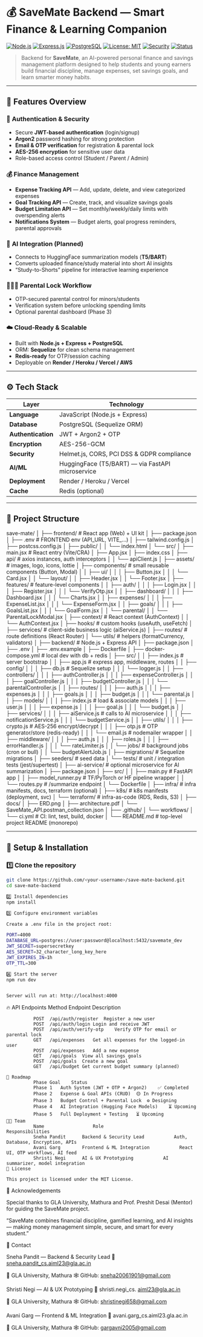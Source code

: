 # 💰 SaveMate Backend — Smart Finance & Learning Companion

[![Node.js](https://img.shields.io/badge/Node.js-18.x-green?logo=node.js)](https://nodejs.org/)
[![Express.js](https://img.shields.io/badge/Express.js-Framework-blue?logo=express)](https://expressjs.com/)
[![PostgreSQL](https://img.shields.io/badge/PostgreSQL-Database-blue?logo=postgresql)](https://www.postgresql.org/)
[![License: MIT](https://img.shields.io/badge/License-MIT-yellow.svg)](LICENSE)
[![Security](https://img.shields.io/badge/Security-AES--256%20%7C%20Argon2-red)]()
[![Status](https://img.shields.io/badge/Status-In%20Progress-orange)]()

> Backend for **SaveMate**, an AI-powered personal finance and savings management platform designed to help students and young earners build financial discipline, manage expenses, set savings goals, and learn smarter money habits.

---

## 🚀 Features Overview

### 🔐 **Authentication & Security**
- Secure **JWT-based authentication** (login/signup)
- **Argon2** password hashing for strong protection
- **Email & OTP verification** for registration & parental lock
- **AES-256 encryption** for sensitive user data
- Role-based access control (Student / Parent / Admin)

### 💰 **Finance Management**
- **Expense Tracking API** — Add, update, delete, and view categorized expenses
- **Goal Tracking API** — Create, track, and visualize savings goals
- **Budget Limitation API** — Set monthly/weekly/daily limits with overspending alerts
- **Notifications System** — Budget alerts, goal progress reminders, parental approvals

### 🧠 **AI Integration (Planned)**
- Connects to HuggingFace summarization models (**T5/BART**)
- Converts uploaded finance/study material into short AI insights
- “Study-to-Shorts” pipeline for interactive learning experience

### 👨‍👩‍👧 **Parental Lock Workflow**
- OTP-secured parental control for minors/students
- Verification system before unlocking spending limits
- Optional parental dashboard (Phase 3)

### ☁️ **Cloud-Ready & Scalable**
- Built with **Node.js + Express + PostgreSQL**
- ORM: **Sequelize** for clean schema management
- **Redis-ready** for OTP/session caching
- Deployable on **Render / Heroku / Vercel / AWS**

---

## ⚙️ Tech Stack

| Layer | Technology |
|--------|-------------|
| **Language** | JavaScript (Node.js + Express) |
| **Database** | PostgreSQL (Sequelize ORM) |
| **Authentication** | JWT + Argon2 + OTP |
| **Encryption** | AES-256-GCM |
| **Security** | Helmet.js, CORS, PCI DSS & GDPR compliance |
| **AI/ML** | HuggingFace (T5/BART) — via FastAPI microservice |
| **Deployment** | Render / Heroku / Vercel |
| **Cache** | Redis (optional) |

---
## 🧱 Project Structure

save-mate/
│
├── frontend/                      # React app (Web) + UI kit
│   ├── package.json
│   ├── .env                      # FRONTEND env (API_URL, VITE_...)
│   ├── tailwind.config.js
│   ├── postcss.config.js
│   ├── public/
│   │   └── index.html
│   └── src/
│       ├── main.jsx               # React entry (Vite/CRA)
│       ├── App.jsx
│       ├── index.css
│       ├── api/                   # axios instances, auth interceptors
│       │   └── apiClient.js
│       ├── assets/                # images, logo, icons, lottie
│       ├── components/            # small reusable components (Button, Modal)
│       │   ├── ui/
│       │   │   ├── Button.jsx
│       │   │   └── Card.jsx
│       │   └── layout/
│       │       ├── Header.jsx
│       │       └── Footer.jsx
│       ├── features/              # feature-level components
│       │   ├── auth/
│       │   │   ├── Login.jsx
│       │   │   ├── Register.jsx
│       │   │   └── VerifyOtp.jsx
│       │   ├── dashboard/
│       │   │   ├── Dashboard.jsx
│       │   │   └── Charts.jsx
│       │   ├── expenses/
│       │   │   ├── ExpenseList.jsx
│       │   │   └── ExpenseForm.jsx
│       │   ├── goals/
│       │   │   ├── GoalsList.jsx
│       │   │   └── GoalForm.jsx
│       │   └── parental/
│       │       └── ParentalLockModal.jsx
│       ├── context/               # React context (AuthContext)
│       │   └── AuthContext.jsx
│       ├── hooks/                 # custom hooks (useAuth, useFetch)
│       ├── services/              # client-side business logic (aiService.js)
│       ├── routes/                # route definitions (React Router)
│       └── utils/                 # helpers (formatCurrency, validators)
│
├── backend/                       # Node.js + Express API
│   ├── package.json
│   ├── .env
│   ├── .env.example
│   ├── Dockerfile
│   ├── docker-compose.yml        # local dev with db + redis
│   ├── src/
│   │   ├── index.js              # server bootstrap
│   │   ├── app.js                # express app, middleware, routes
│   │   ├── config/
│   │   │   ├── db.js             # Sequelize setup
│   │   │   └── logger.js
│   │   ├── controllers/
│   │   │   ├── authController.js
│   │   │   ├── expenseController.js
│   │   │   ├── goalController.js
│   │   │   ├── budgetController.js
│   │   │   └── parentalController.js
│   │   ├── routes/
│   │   │   ├── auth.js
│   │   │   ├── expenses.js
│   │   │   ├── goals.js
│   │   │   ├── budget.js
│   │   │   └── parental.js
│   │   ├── models/
│   │   │   ├── index.js          # load & associate models
│   │   │   ├── user.js
│   │   │   ├── expense.js
│   │   │   ├── goal.js
│   │   │   └── budget.js
│   │   ├── services/
│   │   │   ├── aiService.js      # calls to AI microservice
│   │   │   ├── notificationService.js
│   │   │   └── budgetService.js
│   │   ├── utils/
│   │   │   ├── crypto.js         # AES-256 encrypt/decrypt
│   │   │   ├── otp.js            # OTP generator/store (redis-ready)
│   │   │   └── email.js          # nodemailer wrapper
│   │   ├── middleware/
│   │   │   ├── auth.js
│   │   │   ├── roles.js
│   │   │   ├── errorHandler.js
│   │   │   └── rateLimiter.js
│   │   └── jobs/                 # background jobs (cron or bull)
│   │       └── budgetAlertJob.js
│   ├── migrations/               # Sequelize migrations
│   ├── seeders/                  # seed data
│   └── tests/                    # unit / integration tests (jest/supertest)
│
├── ai-service/                    # optional microservice for AI summarization
│   ├── package.json
│   ├── src/
│   │   ├── main.py                # FastAPI app
│   │   ├── model_runner.py        # TF/PyTorch or HF pipeline wrapper
│   │   └── routes.py              # /summarize endpoint
│   └── Dockerfile
│
├── infra/                         # infra manifests, docs, terraform (optional)
│   ├── k8s/                       # k8s manifests (deployment, svc)
│   └── terraform/                 # infra-as-code (RDS, Redis, S3)
│
├── docs/
│   ├── ERD.png
│   ├── architecture.pdf
│   └── SaveMate_API.postman_collection.json
│
├── .github/
│   └── workflows/
│       └── ci.yml                 # CI: lint, test, build, docker
│
└── README.md                      # top-level project README (monorepo)


---

## 🧩 Setup & Installation

### 1️⃣ Clone the repository
```bash
git clone https://github.com/<your-username>/save-mate-backend.git
cd save-mate-backend

2️⃣ Install dependencies
npm install

3️⃣ Configure environment variables

Create a .env file in the project root:

PORT=4000
DATABASE_URL=postgres://user:password@localhost:5432/savemate_dev
JWT_SECRET=supersecretkey
AES_SECRET=32_character_long_key_here
JWT_EXPIRES_IN=1h
OTP_TTL=300

4️⃣ Start the server
npm run dev


Server will run at: http://localhost:4000
```
🔥 API Endpoints
Method	Endpoint	Description
```
          POST	/api/auth/register	Register a new user
          POST	/api/auth/login	Login and receive JWT
          POST	/api/auth/verify-otp	Verify OTP for email or parental lock
          GET	/api/expenses	Get all expenses for the logged-in user
          POST	/api/expenses	Add a new expense
          GET	/api/goals	View all savings goals
          POST	/api/goals	Create a new goal
          GET	/api/budget	Get current budget summary (planned)

🧠 Roadmap
          Phase	Goal	Status
          Phase 1	Auth System (JWT + OTP + Argon2)	✅ Completed
          Phase 2	Expense & Goal APIs (CRUD)	🟡 In Progress
          Phase 3	Budget Control + Parental Lock	⚙️ Designing
          Phase 4	AI Integration (Hugging Face Models)	⏳ Upcoming
          Phase 5	Full Deployment + Testing	⏳ Upcoming
👨‍💻 Team
          Name	                Role                              	Responsibilities
          Sneha Pandit	    Backend & Security Lead	          Auth, Database, Encryption, APIs
          Avani Garg	    Frontend & ML Integration       	React UI, OTP workflows, AI feed
          Shristi Negi	    AI & UX Prototyping	          AI summarizer, model integration
🧾 License

This project is licensed under the MIT License.
```

🌟 Acknowledgements

Special thanks to GLA University, Mathura and Prof. Preshit Desai (Mentor) for guiding the SaveMate project.

“SaveMate combines financial discipline, gamified learning, and AI insights — making money management simple, secure, and smart for every student.”

📧 Contact

Sneha Pandit — Backend & Security Lead
📩 sneha.pandit_cs.aiml23@gla.ac.in

📍 GLA University, Mathura
🕸️ GitHub: sneha20061901@gmail.com

Shristi Negi — AI & UX Prototyping
📩 shristi.negi_cs. aiml23@gla.ac.in 

📍 GLA University, Mathura
🕸️ GitHub: shristinegi658@gmail.com 

Avani Garg — Frontend & ML Integration
📩 avani.garg_cs.aiml23.gla.ac.in  

📍 GLA University, Mathura
🕸️ GitHub: gargavni2005@gmail.com



